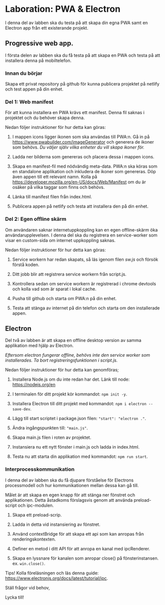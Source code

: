 # Laboration: PWA & Electron
I denna del av labben ska du testa på att skapa din egna PWA samt en Electron app från ett existerande projekt. 

## Progressive web app.
I första delen av labben ska du få testa på att skapa en PWA och testa på att installera denna på mobiltelefon.

### Innan du börjar

Skapa ett privat repository på github för kunna publicera projektet på netlify och test appen på din enhet.

### Del 1: Web manifest
För att kunna installera en PWA krävs ett manifest. Denna fil saknas i projektet och du behöver skapa denna. 

Nedan följer instruktioner för hur detta kan göras:  

1. I mappen icons ligger ikonen som ska användas till PWA:n. Gå in på https://www.pwabuilder.com/imageGenerator och generera de ikoner som behövs. *Du väljer själv vilka enheter du vill skapa ikoner för.*

2. Ladda ner bilderna som genereras och placera dessa i mappen icons.

3. Skapa en manifest-fil med nödvändig meta-data. PWA:n ska köras som en standalone applikation och inkludera de ikoner som genereras. Döp även appen till ett relevant namn. Kolla på https://developer.mozilla.org/en-US/docs/Web/Manifest om du är osäker på vilka taggar som finns och behövs.

4. Länka till manifest filen från index.html.

5. Publicera appen på netlify och testa att installera den på din enhet.

### Del 2: Egen offline skärm
Om användaren saknar internetuppkoppling kan en egen offline-skärm öka användarupplevelsen. I denna del ska du registrera en service-worker som visar en custom-sida om internet uppkoppling saknas.

Nedan följer instruktioner för hur detta kan göras:

1. Service workern har redan skapats, så läs igenom filen *sw.js* och försök förstå koden.

2. Ditt jobb blir att registrera service workern från script.js.

3. Kontrollera sedan om service workern är registrerad i chrome devtools och kolla vad som är sparat i lokal cache.

4. Pusha till github och starta om PWA:n på din enhet.

5. Testa att stänga av internet på din telefon och starta om den installerade appen.

## Electron
Del två av labben är att skapa en offline desktop version av samma applikation med hjälp av Electron. 

*Eftersom electron fungerar offline, behövs inte den service worker som installerades. Ta bort registreringsfunktionen i script.js.*

Nedan följer instruktioner för hur detta kan genomföras; 

1. Installera Node.js om du inte redan har det. Länk till node: https://nodejs.org/en

2. I terminalen för ditt projekt kör kommandot: `npm init -y`.

3. Installera Electron till ditt projekt med kommandot: `npm i electron --save-dev`.

4. Lägg till start scriptet i package.json filen: `"start": "electron ."`.

5. Ändra ingångspunkten till: `"main.js"`.

6. Skapa main.js filen i roten av projektet.

7. Instansiera nu ett nytt fönster i main.js och ladda in index.html.

8. Testa nu att starta din applikation med kommandot: `npm run start`.

### Interprocesskommunikation
I denna del av labben ska du få djupare förståelse för Electrons processmodell och hur kommunikationen mellan dessa kan gå till.

Målet är att skapa en egen knapp för att stänga ner fönstret och applikationen. Detta åstadkoms förslagsvis genom att använda preload-script och ipc-modulen.

1. Skapa ett preload-scrip.

2. Ladda in detta vid instansiering av fönstret.

3. Använd contextBridge för att skapa ett api som kan anropas från renderingskontexten.

4. Definer en metod i ditt API för att anropa en kanal med ipcRenderer.

5. Skapa en lyssnare för kanalen som anropar close() på fönsterinstansen. ex. `win.close()`.

Tips! Kolla föreläsningen och läs denna guide: https://www.electronjs.org/docs/latest/tutorial/ipc.

Ställ frågor vid behov,

Lycka till!

